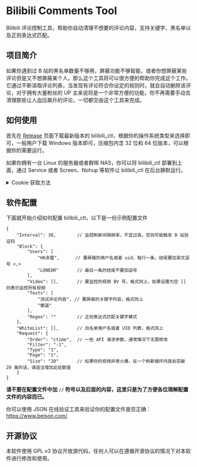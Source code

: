 # Bilibili Comments Tool
Bilibili 评论控制工具，帮助你自动清理不想要的评论内容，支持关键字、黑名单以及正则表达式匹配。

## 项目简介
如果你遇到过 B 站的黑名单数量不够用，屏蔽功能不够智能，或者你想屏蔽某些评论但是又不想屏蔽某个人，那么这个工具将可以很方便的帮助你完成这个工作。它通过不断读取评论列表，当发现有评论符合你设定的规则时，就会自动删除该评论，对于拥有大量粉丝的 UP 主来说将是一个非常方便的功能，你不再需要手动去清理那些让人血压飙升的评论，一切都交由这个工具来完成。

## 如何使用
首先在 [Release](https://github.com/ZeroDream-CN/bilibili_ctl/releases) 页面下载最新版本的 bilibili_ctl，根据你的操作系统类型来选择即可，一般用户下载 Windows 版本即可，压缩包内含 32 位和 64 位版本，可以根据你的需要运行。

如果你拥有一台 Linux 的服务器或者群晖 NAS，你可以将 bilibili_ctl 部署到上面，通过 Service 或者 Screen、Nohup 等软件让 bilibili_ctl 在后台静默运行。

<details>
    <summary>Cookie 获取方法</summary>
    <hr>
  
第一次启动软件会提示你输入 cookie，这里推荐使用 Chrome 谷歌浏览器或者其他 Chromium 系浏览器。

打开 [Bilibili 创作中心](https://member.bilibili.com/platform/comment/article)，打开之后按下 F12 打开浏览器控制台，然后转到 “网络” 或者 “Network”，接着刷新一下网页。

![image](https://user-images.githubusercontent.com/34357771/137756642-19f9a28e-0e5c-4820-9327-b6577e128d51.png)

然后点击第一个请求 article，此时右侧会出现请求的详细信息，找到 “请求标头” 或者 “Request Header”，将 “cookie:” 后面的内容复制（也就是截图中红框的部分）

![image](https://user-images.githubusercontent.com/34357771/137757549-273a9b9b-8859-4581-a34f-b8372e9f859a.png)

复制完之后返回到软件，按下右键粘贴即可。

</details>

## 软件配置
下面就开始介绍如何配置 bilibili_ctl，以下是一份示例配置文件

```
{
    "Interval": 30,        // 监控刷新间隔频率，不宜过高，否则可能触发 B 站验证码
    "Block": {
        "Users": [
            "HK赤霊",      // 要屏蔽的用户名或者 uid，每行一条，结尾要加英文逗号 <,>
            "LONEDR"       // 最后一条的结尾不要加逗号
        ],
        "Video": [],       // 要监控的视频 BV 号，格式同上，如果设置为空 [] 则表示监控所有视频
        "Texts": [
            "测试评论内容", // 要屏蔽的关键字内容，格式同上
            "傻逼"
        ],
        "Regex": ""        // 正则表达式匹配关键字模式
    },
    "WhiteList": [],       // 白名单用户名或者 UID 列表，格式同上
    "Request": {
        "Order": "ctime",  // 一些 API 请求参数，通常情况下无需修改
        "Filter": "-1",
        "Type": "1",
        "Page": "1",
        "Size": "20"       // 如果你的视频异常火爆，在一个刷新循环内就会突破 20 条的话，请适当增加此处数值
    }
}
```
__请不要在配置文件中加 `//` 符号以及后面的内容，这里只是为了方便各位理解配置文件的内容而已。__

你可以使用 JSON 在线验证工具来验证你的配置文件是否正确：https://www.bejson.com/

## 开源协议
本软件使用 GPL v3 协议开放源代码，任何人可以在遵循开源协议的情况下对本软件进行修改和使用。
